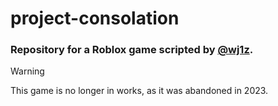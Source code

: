 # project-consolation

### Repository for a Roblox game scripted by [@wj1z](https://www.roblox.com/users/1204614554/profile "@wj1z Profile").

> [!WARNING]
> This game is no longer in works, as it was abandoned in 2023.
